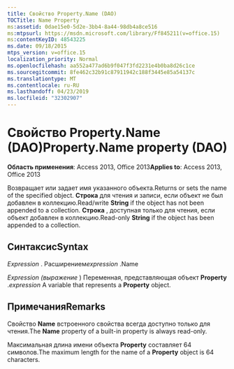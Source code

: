 ```yaml
---
title: Свойство Property.Name (DAO)
TOCTitle: Name Property
ms:assetid: 0dae15e0-5d2e-3bb4-8a44-98db4a8ce516
ms:mtpsurl: https://msdn.microsoft.com/library/Ff845211(v=office.15)
ms:contentKeyID: 48543225
ms.date: 09/18/2015
mtps_version: v=office.15
localization_priority: Normal
ms.openlocfilehash: aa552a477ad6b9f047f3fd2231e4b0ba8d26c1ce
ms.sourcegitcommit: 8fe462c32b91c87911942c188f3445e85a54137c
ms.translationtype: MT
ms.contentlocale: ru-RU
ms.lasthandoff: 04/23/2019
ms.locfileid: "32302907"
---
```

# <a name="propertyname-property-dao"></a><span data-ttu-id="db8b6-102">Свойство Property.Name (DAO)</span><span class="sxs-lookup"><span data-stu-id="db8b6-102">Property.Name property (DAO)</span></span>


<span data-ttu-id="db8b6-103">**Область применения**: Access 2013, Office 2013</span><span class="sxs-lookup"><span data-stu-id="db8b6-103">**Applies to**: Access 2013, Office 2013</span></span>

<span data-ttu-id="db8b6-104">Возвращает или задает имя указанного объекта.</span><span class="sxs-lookup"><span data-stu-id="db8b6-104">Returns or sets the name of the specified object.</span></span> <span data-ttu-id="db8b6-105">**Строка** для чтения и записи, если объект не был добавлен в коллекцию.</span><span class="sxs-lookup"><span data-stu-id="db8b6-105">Read/write **String** if the object has not been appended to a collection.</span></span> <span data-ttu-id="db8b6-106">**Строка** , доступная только для чтения, если объект добавлен в коллекцию.</span><span class="sxs-lookup"><span data-stu-id="db8b6-106">Read-only **String** if the object has been appended to a collection.</span></span>

## <a name="syntax"></a><span data-ttu-id="db8b6-107">Синтаксис</span><span class="sxs-lookup"><span data-stu-id="db8b6-107">Syntax</span></span>

<span data-ttu-id="db8b6-108">*Expression* . Расширением</span><span class="sxs-lookup"><span data-stu-id="db8b6-108">*expression* .Name</span></span>

<span data-ttu-id="db8b6-109">*Expression (выражение* ) Переменная, представляющая объект **Property** .</span><span class="sxs-lookup"><span data-stu-id="db8b6-109">*expression* A variable that represents a **Property** object.</span></span>

## <a name="remarks"></a><span data-ttu-id="db8b6-110">Примечания</span><span class="sxs-lookup"><span data-stu-id="db8b6-110">Remarks</span></span>

<span data-ttu-id="db8b6-111">Свойство **Name** встроенного свойства всегда доступно только для чтения.</span><span class="sxs-lookup"><span data-stu-id="db8b6-111">The **Name** property of a built-in property is always read-only.</span></span>

<span data-ttu-id="db8b6-112">Максимальная длина имени объекта **Property** составляет 64 символов.</span><span class="sxs-lookup"><span data-stu-id="db8b6-112">The maximum length for the name of a **Property** object is 64 characters.</span></span>

